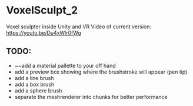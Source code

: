 # VoxelSculpt_2
 Voxel sculpter inside Unity and VR
Video of current version: https://youtu.be/Du4xWlr0fWg

## TODO:

- ~~add a material pallette to your off hand
- add a preview box showing where the brushstroke will appear (pen tip)
- add a line brush
- add a box brush
- add a sphere brush
- separate the meshrenderer into chunks for better performance